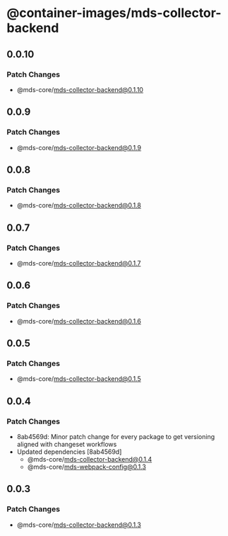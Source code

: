 # @container-images/mds-collector-backend

## 0.0.10

### Patch Changes

- @mds-core/mds-collector-backend@0.1.10

## 0.0.9

### Patch Changes

- @mds-core/mds-collector-backend@0.1.9

## 0.0.8

### Patch Changes

- @mds-core/mds-collector-backend@0.1.8

## 0.0.7

### Patch Changes

- @mds-core/mds-collector-backend@0.1.7

## 0.0.6

### Patch Changes

- @mds-core/mds-collector-backend@0.1.6

## 0.0.5

### Patch Changes

- @mds-core/mds-collector-backend@0.1.5

## 0.0.4

### Patch Changes

- 8ab4569d: Minor patch change for every package to get versioning aligned with changeset workflows
- Updated dependencies [8ab4569d]
  - @mds-core/mds-collector-backend@0.1.4
  - @mds-core/mds-webpack-config@0.1.3

## 0.0.3

### Patch Changes

- @mds-core/mds-collector-backend@0.1.3

